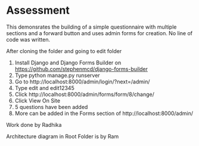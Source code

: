 # Assessment
This demonsrates the building of a simple questionnaire with multiple sections and a forward button and uses admin forms for creation. No line of code was written. 

After cloning the folder and going to edit folder
1) Install Django and  Django Forms Builder on https://github.com/stephenmcd/django-forms-builder
2) Type python manage.py runserver
3) Go to http://localhost:8000/admin/login/?next=/admin/ 
4) Type edit and edit12345 
5) Click http://localhost:8000/admin/forms/form/8/change/
6) Click View On Site
7) 5 questions have been added
8) More can be added in the Forms section of http://localhost:8000/admin/

Work done by Radhika

Architecture diagram in Root Folder is by Ram

